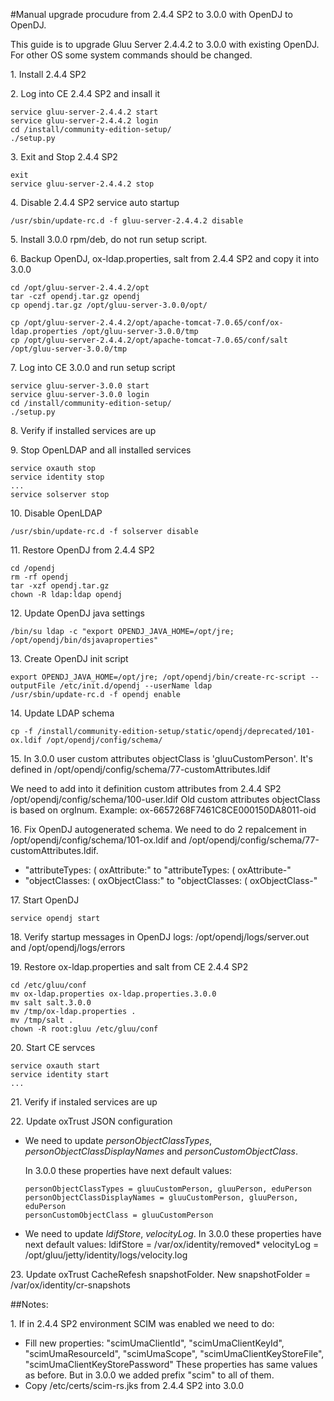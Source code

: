 #Manual upgrade procudure from 2.4.4 SP2 to 3.0.0 with OpenDJ to OpenDJ.

This guide is to upgrade Gluu Server 2.4.4.2 to 3.0.0 with existing OpenDJ.
For other OS some system commands should be changed.

1\. Install 2.4.4 SP2

2\. Log into CE 2.4.4 SP2 and insall it
```
service gluu-server-2.4.4.2 start
service gluu-server-2.4.4.2 login
cd /install/community-edition-setup/
./setup.py
```
3\. Exit and Stop 2.4.4 SP2
```
exit
service gluu-server-2.4.4.2 stop
```
4\. Disable 2.4.4 SP2 service auto startup
```
/usr/sbin/update-rc.d -f gluu-server-2.4.4.2 disable
```
5\. Install 3.0.0 rpm/deb, do not run setup script. 

6\. Backup OpenDJ, ox-ldap.properties, salt from 2.4.4 SP2 and copy it into 3.0.0
```
cd /opt/gluu-server-2.4.4.2/opt
tar -czf opendj.tar.gz opendj
cp opendj.tar.gz /opt/gluu-server-3.0.0/opt/

cp /opt/gluu-server-2.4.4.2/opt/apache-tomcat-7.0.65/conf/ox-ldap.properties /opt/gluu-server-3.0.0/tmp
cp /opt/gluu-server-2.4.4.2/opt/apache-tomcat-7.0.65/conf/salt /opt/gluu-server-3.0.0/tmp
```
7\. Log into CE 3.0.0 and run setup script
```
service gluu-server-3.0.0 start
service gluu-server-3.0.0 login
cd /install/community-edition-setup/
./setup.py
```
8\. Verify if installed services are up

9\. Stop OpenLDAP and all installed services
```
service oxauth stop
service identity stop
...
service solserver stop
```
10\. Disable OpenLDAP
```
/usr/sbin/update-rc.d -f solserver disable
```
11\. Restore OpenDJ from 2.4.4 SP2
```
cd /opendj
rm -rf opendj
tar -xzf opendj.tar.gz
chown -R ldap:ldap opendj
```
12\. Update OpenDJ java settings
```
/bin/su ldap -c "export OPENDJ_JAVA_HOME=/opt/jre; /opt/opendj/bin/dsjavaproperties"
```
13\. Create OpenDJ init script
```
export OPENDJ_JAVA_HOME=/opt/jre; /opt/opendj/bin/create-rc-script --outputFile /etc/init.d/opendj --userName ldap
/usr/sbin/update-rc.d -f opendj enable
```
14\. Update LDAP schema
```
cp -f /install/community-edition-setup/static/opendj/deprecated/101-ox.ldif /opt/opendj/config/schema/
```
15\. In 3.0.0 user custom attributes objectClass is 'gluuCustomPerson'. It's defined in /opt/opendj/config/schema/77-customAttributes.ldif 

We need to add into it definition custom attributes from 2.4.4 SP2 /opt/opendj/config/schema/100-user.ldif Old custom attributes objectClass is based on orgInum. Example: ox-6657268F7461C8CE000150DA8011-oid

16\. Fix OpenDJ autogenerated schema. We need to do 2 repalcement in /opt/opendj/config/schema/101-ox.ldif and /opt/opendj/config/schema/77-customAttributes.ldif.
 - "attributeTypes: ( oxAttribute:" to "attributeTypes: ( oxAttribute-"
 - "objectClasses: ( oxObjectClass:" to "objectClasses: ( oxObjectClass-"

17\. Start OpenDJ
```
service opendj start
```

18\. Verify startup messages in OpenDJ logs: /opt/opendj/logs/server.out and /opt/opendj/logs/errors

19\. Restore ox-ldap.properties and salt from CE 2.4.4 SP2
```
cd /etc/gluu/conf
mv ox-ldap.properties ox-ldap.properties.3.0.0
mv salt salt.3.0.0
mv /tmp/ox-ldap.properties .
mv /tmp/salt .
chown -R root:gluu /etc/gluu/conf
```
20\. Start CE servces
```
service oxauth start
service identity start
...
```

21\. Verify if instaled services are up

22\. Update oxTrust JSON configuration
 - We need to update *personObjectClassTypes*, *personObjectClassDisplayNames* and  *personCustomObjectClass*.
 
   In  3.0.0 these properties have next default values:
   ```
   personObjectClassTypes = gluuCustomPerson, gluuPerson, eduPerson
   personObjectClassDisplayNames = gluuCustomPerson, gluuPerson, eduPerson
   personCustomObjectClass = gluuCustomPerson
   ```
 - We need to update *ldifStore*, *velocityLog*.
   In  3.0.0 these properties have next default values:
   ldifStore = /var/ox/identity/removed*
   velocityLog = /opt/gluu/jetty/identity/logs/velocity.log

23\. Update oxTrust CacheRefesh snapshotFolder.
   New snapshotFolder = /var/ox/identity/cr-snapshots

##Notes:

1\. If in 2.4.4 SP2 environment SCIM was enabled we need to do:
 - Fill new properties: "scimUmaClientId", "scimUmaClientKeyId", "scimUmaResourceId", "scimUmaScope", "scimUmaClientKeyStoreFile", "scimUmaClientKeyStorePassword"
   These properties has same values as before. But in 3.0.0 we added prefix "scim" to all of them.
 - Copy /etc/certs/scim-rs.jks from 2.4.4 SP2 into 3.0.0